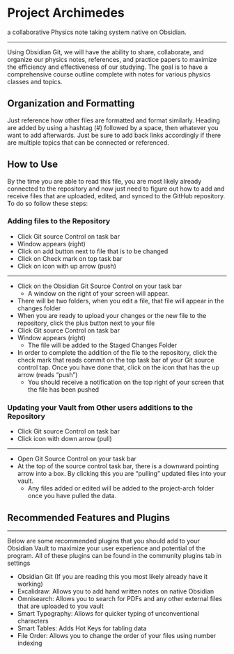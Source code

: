 # Project Archimedes
a collaborative Physics note taking system native on Obsidian.
_________________
Using Obsidian Git, we will have the ability to share, collaborate, and organize our physics notes, references, and practice papers to maximize the efficiency and effectiveness of our studying. The goal is to have a comprehensive course outline complete with notes for various physics classes and topics.

## Organization and Formatting
Just reference how other files are formatted and format similarly. Heading are added by using a hashtag (#) followed by a space, then whatever you want to add afterwards. Just be sure to add back links accordingly if there are multiple topics that can be connected or referenced. 
## How to Use
By the time you are able to read this file, you are most likely already connected to the repository and now just need to figure out how to add and receive files that are uploaded, edited, and synced to the GitHub repository. To do so follow these steps: 
### Adding files to the Repository
- Click Git source Control on task bar
- Window appears (right)
- Click on add button next to file that is to be changed
- Click on Check mark on top task bar
- Click on icon with up arrow (push)
____________________
- Click on the Obsidian Git Source Control on your task bar
	- A window on the right of your screen will appear.
- There will be two folders, when you edit a file, that file will appear in the changes folder 
- When you are ready to upload your changes or the new file to the repository, click the plus button next to your file 
- Click Git source Control on task bar
- Window appears (right)
	- The file will be added to the Staged Changes Folder 
- In order to complete the addition of the file to the repository, click the check mark that reads commit on the top task bar of your Git source control tap. Once you have done that, click on the icon that has the up arrow (reads “push”)
	- You should receive a notification on the top right of your screen that the file has been pushed 
### Updating your Vault from Other users additions to the Repository
- Click Git source Control on task bar
- Click icon with down arrow (pull)
________________________________
- Open Git Source Control on your task bar 
- At the top of the source control task bar, there is a downward pointing arrow into a box. By clicking this you are “pulling” updated files into your vault.
	- Any files added or edited will be added to the project-arch folder once you have pulled the data. 

## Recommended Features and Plugins 
__________________________
Below are some recommended plugins that you should add to your Obsidian Vault to maximize your user experience and potential of the program. All of these plugins can be found in the community plugins tab in settings
- Obsidian Git (If you are reading this you most likely already have it working)
- Excalidraw: Allows you to add hand written notes on native Obsidian
- Omnisearch: Allows you to search for PDFs and any other external files that are uploaded to you vault 
- Smart Typography: Allows for quicker typing of unconventional characters
- Smart Tables: Adds Hot Keys for tabling data
- File Order: Allows you to change the order of your files using number indexing




